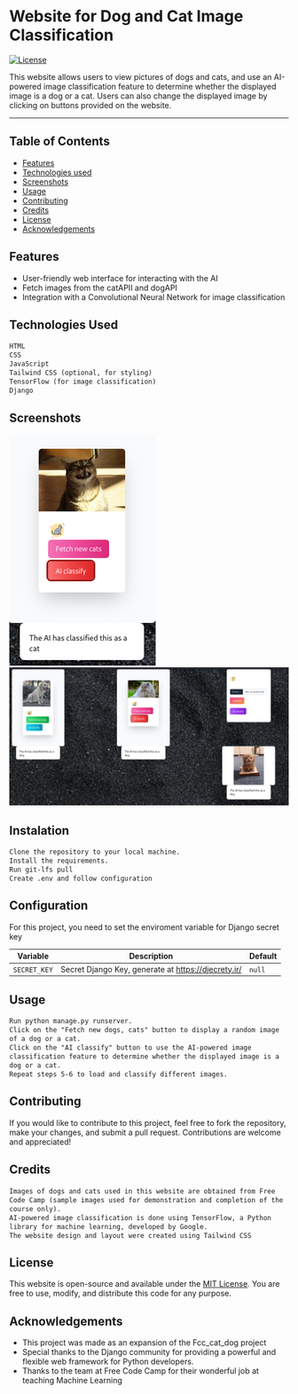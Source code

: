 # Website for Dog and Cat Image Classification

[![License](https://img.shields.io/badge/license-MIT-blue.svg)](LICENSE)

This website allows users to view pictures of dogs and cats, and use an AI-powered image classification feature to determine whether the displayed image is a dog or a cat. Users can also change the displayed image by clicking on buttons provided on the website.

***

## Table of Contents

- [Features](#features)
- [Technologies used](#technologies-used)
- [Screenshots](#screenshots)
- [Usage](#usage)
- [Contributing](#contributing)
- [Credits](#Credits)
- [License](#license)
- [Acknowledgements](#acknowledgements)

## Features

- User-friendly web interface for interacting with the AI
- Fetch images from the catAPII and dogAPI
- Integration with a Convolutional Neural Network for image classification

## Technologies Used

    HTML
    CSS
    JavaScript
    Tailwind CSS (optional, for styling)
    TensorFlow (for image classification)
    Django

## Screenshots

![Screenshot screenshot](001.png)
![Screenshot screenshot](002.png)



## Instalation

    Clone the repository to your local machine.
    Install the requirements.
    Run git-lfs pull
    Create .env and follow configuration

## Configuration

For this project, you need to set the enviroment variable for Django secret key

| Variable      | Description                  | Default     |
| ------------- | ---------------------------- | ----------- |
| `SECRET_KEY`  | Secret Django Key, generate at  https://djecrety.ir/    | `null`   |

## Usage
    Run python manage.py runserver.
    Click on the "Fetch new dogs, cats" button to display a random image of a dog or a cat.
    Click on the "AI classify" button to use the AI-powered image classification feature to determine whether the displayed image is a dog or a cat.
    Repeat steps 5-6 to load and classify different images.



## Contributing

If you would like to contribute to this project, feel free to fork the repository, make your changes, and submit a pull request. Contributions are welcome and appreciated!

## Credits

    Images of dogs and cats used in this website are obtained from Free Code Camp (sample images used for demonstration and completion of the course only).
    AI-powered image classification is done using TensorFlow, a Python library for machine learning, developed by Google.
    The website design and layout were created using Tailwind CSS

## License

This website is open-source and available under the [MIT License](LICENSE). You are free to use, modify, and distribute this code for any purpose.

## Acknowledgements

- This project was made as an expansion of the Fcc_cat_dog project
- Special thanks to the Django community for providing a powerful and flexible web framework for Python developers.
- Thanks to the team at Free Code Camp for their wonderful job at teaching Machine Learning